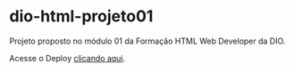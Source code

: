 # dio-html-projeto01
Projeto proposto no módulo 01 da Formação HTML Web Developer da DIO.

Acesse o Deploy [clicando aqui](https://1manuelc.github.io/dio-html-projeto01/).
